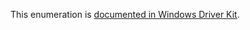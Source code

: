 This enumeration is [documented in Windows Driver Kit](https://learn.microsoft.com/en-us/windows-hardware/drivers/ddi/ntifs/ne-ntifs-heap_memory_info_class).
